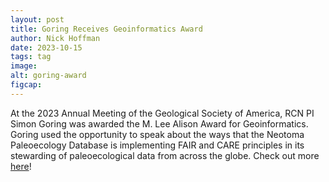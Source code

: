 ```yaml
---
layout: post
title: Goring Receives Geoinformatics Award
author: Nick Hoffman
date: 2023-10-15
tags: tag
image:
alt: goring-award
figcap:
---
```




<div class="text-box-main">
<p> At the 2023 Annual Meeting of the Geological Society of America, RCN PI Simon Goring was awarded the M. Lee Alison Award for Geoinformatics.
Goring used the opportunity to speak about the ways that the Neotoma Paleoecology Database is implementing FAIR and CARE principles in its stewarding of paleoecological
data from across the globe. Check out more <a href="https://ccr.nelson.wisc.edu/simon-goring-was-awarded-the-m-lee-alison-award-for-geoinformatics-at-the-2023-annual-meeting-of-the-geological-society-of-america/">here</a>!</p>
  </div>
